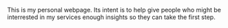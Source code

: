 This is my personal webpage. Its intent is to help give people who might be interrested in my services enough insights so they can take the first step.
